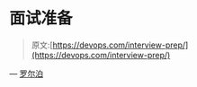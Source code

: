 # 面试准备

> 原文:[https://devops.com/interview-prep/](https://devops.com/interview-prep/)

— [罗尔泊](https://devops.com/author/breselman/)
